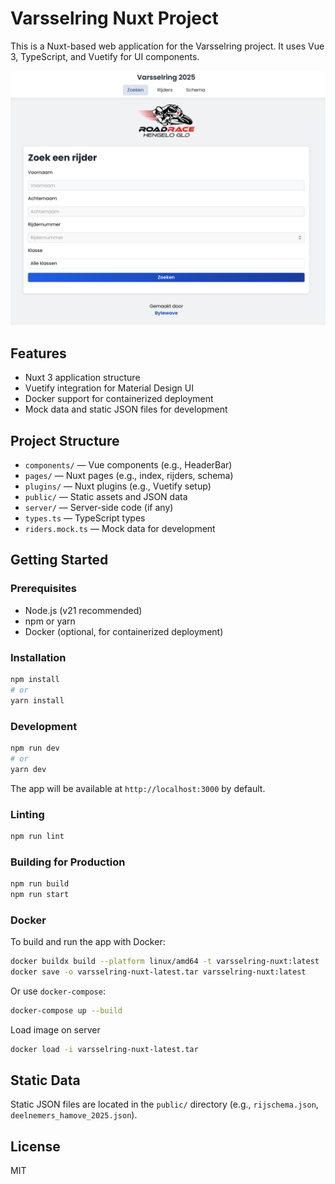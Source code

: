 # Varsselring Nuxt Project

This is a Nuxt-based web application for the Varsselring project. It uses Vue 3, TypeScript, and Vuetify for UI components.

![Varsselring Application Screenshot](/applicatie.png)

## Features
- Nuxt 3 application structure
- Vuetify integration for Material Design UI
- Docker support for containerized deployment
- Mock data and static JSON files for development

## Project Structure
- `components/` — Vue components (e.g., HeaderBar)
- `pages/` — Nuxt pages (e.g., index, rijders, schema)
- `plugins/` — Nuxt plugins (e.g., Vuetify setup)
- `public/` — Static assets and JSON data
- `server/` — Server-side code (if any)
- `types.ts` — TypeScript types
- `riders.mock.ts` — Mock data for development

## Getting Started

### Prerequisites
- Node.js (v21 recommended)
- npm or yarn
- Docker (optional, for containerized deployment)

### Installation
```bash
npm install
# or
yarn install
```

### Development
```bash
npm run dev
# or
yarn dev
```
The app will be available at `http://localhost:3000` by default.

### Linting
```bash
npm run lint
```

### Building for Production
```bash
npm run build
npm run start
```

### Docker
To build and run the app with Docker:
```bash
docker buildx build --platform linux/amd64 -t varsselring-nuxt:latest .
docker save -o varsselring-nuxt-latest.tar varsselring-nuxt:latest
```
Or use `docker-compose`:
```bash
docker-compose up --build
```

Load image on server
```bash
docker load -i varsselring-nuxt-latest.tar
```

## Static Data
Static JSON files are located in the `public/` directory (e.g., `rijschema.json`, `deelnemers_hamove_2025.json`).

## License
MIT
